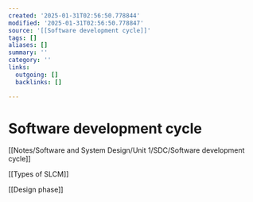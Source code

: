 ```yaml
---
created: '2025-01-31T02:56:50.778844'
modified: '2025-01-31T02:56:50.778847'
source: '[[Software development cycle]]'
tags: []
aliases: []
summary: ''
category: ''
links:
  outgoing: []
  backlinks: []

---
```


# Software development cycle

[[Notes/Software and System Design/Unit 1/SDC/Software development cycle]]

[[Types of SLCM]]

[[Design phase]]
